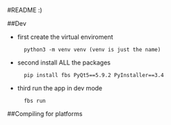 #README :)

##Dev

- first create the virtual enviroment
    
        python3 -m venv venv (venv is just the name)

- second install ALL the packages 

        pip install fbs PyQt5==5.9.2 PyInstaller==3.4

- third run the app in dev mode
        
        fbs run
        
        
 ##Compiling for platforms